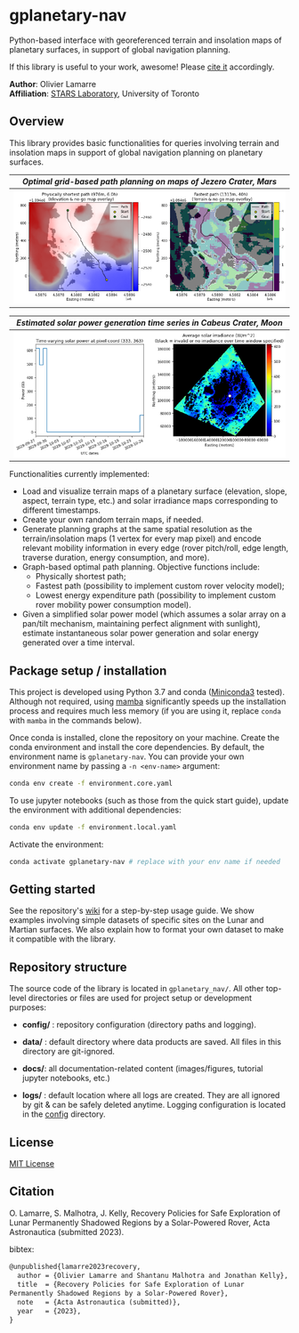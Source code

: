 # gplanetary-nav

Python-based interface with georeferenced terrain and insolation maps of planetary surfaces, in support of global navigation planning.

If this library is useful to your work, awesome! Please [cite it](#citation) accordingly.

**Author**: Olivier Lamarre  
**Affiliation**: [STARS Laboratory](www.starslab.ca), University of Toronto  

## Overview

This library provides basic functionalities for queries involving terrain and
insolation maps in support of global navigation planning on planetary surfaces.

| *Optimal grid-based path planning on maps of Jezero Crater, Mars* |
| :-: |
|![Shortest path](docs/media/shortest_path_combined.png) |

| *Estimated solar power generation time series in Cabeus Crater, Moon* |
| :-: |
|![Shortest path](docs/media/solar_power.png)|

Functionalities currently implemented:

- Load and visualize terrain maps of a planetary surface (elevation, slope, aspect, terrain type, etc.) and solar irradiance maps corresponding to different timestamps.
- Create your own random terrain maps, if needed.
- Generate planning graphs at the same spatial resolution as the terrain/insolation maps (1 vertex for every map pixel) and encode relevant mobility information in every edge (rover pitch/roll, edge length, traverse duration, energy consumption, and more).
- Graph-based optimal path planning. Objective functions include:
    - Physically shortest path;
    - Fastest path (possibility to implement custom rover velocity model);
    - Lowest energy expenditure path (possibility to implement custom rover mobility power consumption model).
- Given a simplified solar power model (which assumes a solar array on a pan/tilt mechanism, maintaining perfect alignment with sunlight), estimate instantaneous solar power generation and solar energy generated over a time interval.


## Package setup / installation

This project is developed using Python 3.7 and conda ([Miniconda3](https://docs.conda.io/en/latest/miniconda.html) tested). Although not required, using [mamba](https://mamba.readthedocs.io/en/latest/installation.html) significantly speeds up the installation process and requires much less memory (if you are using it, replace `conda` with `mamba` in the commands below).

Once conda is installed, clone the repository on your machine. Create the conda environment and install the core dependencies. By default, the environment name is `gplanetary-nav`. You can provide your own environment name by passing a `-n <env-name>` argument:

```sh
conda env create -f environment.core.yaml
```

To use jupyter notebooks (such as those from the quick start guide), update the environment with additional dependencies:

```sh
conda env update -f environment.local.yaml
```

Activate the environment:

```sh
conda activate gplanetary-nav # replace with your env name if needed
```

## Getting started

See the repository's [wiki](https://github.com/utiasSTARS/gplanetary-nav/wiki) for a step-by-step usage guide. We show examples involving simple datasets of specific sites on the Lunar and Martian surfaces. We also explain how to format your own dataset to make it compatible with the library.
## Repository structure

The source code of the library is located in `gplanetary_nav/`. All other top-level directories or files are used for project setup or development purposes:

- **config/** : repository configuration (directory paths and logging).

- **data/** : default directory where data products are saved. All files in this directory are git-ignored.

- **docs/**: all documentation-related content (images/figures, tutorial jupyter notebooks, etc.)

- **logs/** : default location where all logs are created. They are all ignored by git & can be safely deleted anytime. Logging configuration is located in the [config](config) directory.

## License

[MIT License](LICENSE)

## Citation

O. Lamarre, S. Malhotra, J. Kelly, Recovery Policies for Safe Exploration of Lunar Permanently Shadowed Regions by a Solar-Powered Rover, Acta Astronautica (submitted 2023).

bibtex:

```
@unpublished{lamarre2023recovery,
  author = {Olivier Lamarre and Shantanu Malhotra and Jonathan Kelly},
  title  = {Recovery Policies for Safe Exploration of Lunar Permanently Shadowed Regions by a Solar-Powered Rover},
  note   = {Acta Astronautica (submitted)},
  year   = {2023},
}
```